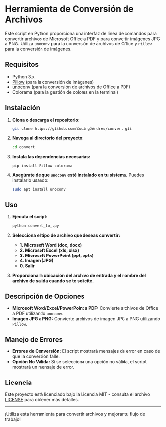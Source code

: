 # Herramienta de Conversión de Archivos

Este script en Python proporciona una interfaz de línea de comandos para convertir archivos de Microsoft Office a PDF y para convertir imágenes JPG a PNG. Utiliza `unoconv` para la conversión de archivos de Office y `Pillow` para la conversión de imágenes.

## Requisitos

- Python 3.x
- [Pillow](https://pypi.org/project/Pillow/) (para la conversión de imágenes)
- [unoconv](https://github.com/unoconv/unoconv) (para la conversión de archivos de Office a PDF)
- Colorama (para la gestión de colores en la terminal)

## Instalación

1. **Clona o descarga el repositorio:**

    ```bash
    git clone https://github.com/CodingJAndres/convert.git
    ```

2. **Navega al directorio del proyecto:**

    ```bash
    cd convert
    ```

3. **Instala las dependencias necesarias:**

    ```bash
    pip install Pillow colorama
    ```

4. **Asegúrate de que `unoconv` esté instalado en tu sistema.** Puedes instalarlo usando:

    ```bash
    sudo apt install unoconv
    ```

## Uso

1. **Ejecuta el script:**

    ```bash
    python convert_to_.py
    ```

2. **Selecciona el tipo de archivo que deseas convertir:**

    - **1. Microsoft Word (doc, docx)**
    - **2. Microsoft Excel (xls, xlsx)**
    - **3. Microsoft PowerPoint (ppt, pptx)**
    - **4. Imagen (JPG)**
    - **0. Salir**

3. **Proporciona la ubicación del archivo de entrada y el nombre del archivo de salida cuando se te solicite.**

## Descripción de Opciones

- **Microsoft Word/Excel/PowerPoint a PDF:** Convierte archivos de Office a PDF utilizando `unoconv`.
- **Imagen JPG a PNG:** Convierte archivos de imagen JPG a PNG utilizando `Pillow`.

## Manejo de Errores

- **Errores de Conversión:** El script mostrará mensajes de error en caso de que la conversión falle.
- **Opción No Válida:** Si se selecciona una opción no válida, el script mostrará un mensaje de error.

## Licencia

Este proyecto está licenciado bajo la Licencia MIT - consulta el archivo [LICENSE](LICENSE) para obtener más detalles.

---

¡Utiliza esta herramienta para convertir archivos y mejorar tu flujo de trabajo!
